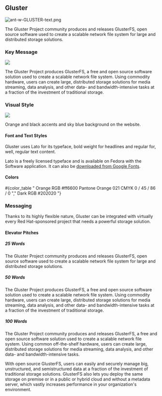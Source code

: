 ## Gluster

![ant-w-GLUSTER-text.png](/images/branding/logo-gluster.png)

The Gluster Project community produces and releases GlusterFS, open source software used to create a scalable network file system for large and distributed storage solutions.

### Key Message

![](/images/branding/website-gluster.png)

The Gluster Project produces GlusterFS, a free and open source software solution used to create a scalable network file system. Using commodity hardware, users can create large, distributed storage solutions for media streaming, data analysis, and other data- and bandwidth-intensive tasks at a fraction of the investment of traditional storage.

### Visual Style

![](/images/branding/type-lato.png)

Orange and black accents and sky blue background on the website.

#### Font and Text Styles

Gluster uses Lato for its typeface, bold weight for headlines and  regular for, well, regular text content.

Lato is a freely licensed typeface and is available on Fedora with the Software application. It can also be [downloaded from Google Fonts](https://www.google.com/fonts%23UsePlace:use/Collection:Lato).

#### Colors

#{color_table "
  Orange
  RGB #ff6600
  Pantone Orange 021
  CMYK 0 / 45 / 86 / 0
","
  Dark
  RGB #202020
"}

### Messaging

Thanks to its highly flexible nature, Gluster can be integrated with virtually every Red Hat-sponsored project that needs a powerful storage solution.

#### Elevator Pitches

##### 25 Words

The Gluster Project community produces and releases GlusterFS, open source software used to create a scalable network file system for large and distributed storage solutions.

##### 50 Words

The Gluster Project produces GlusterFS, a free and open source software solution used to create a scalable network file system. Using commodity hardware, users can create large, distributed storage solutions for media streaming, data analysis, and other data- and bandwidth-intensive tasks at a fraction of the investment of traditional storage.

##### 100 Words

The Gluster Project community produces and releases GlusterFS, a free and open source software solution used to create a scalable network file system. Using common off-the-shelf hardware, users can create large, distributed storage solutions for media streaming, data analysis, and other data- and bandwidth-intensive tasks.

With open source GlusterFS, users can easily and securely manage big, unstructured, and semistructured data at a fraction of the investment of traditional storage solutions. GlusterFS also lets you deploy the same storage on premise or in a public or hybrid cloud and without a metadata server, which vastly increases performance in your organization's environment.
